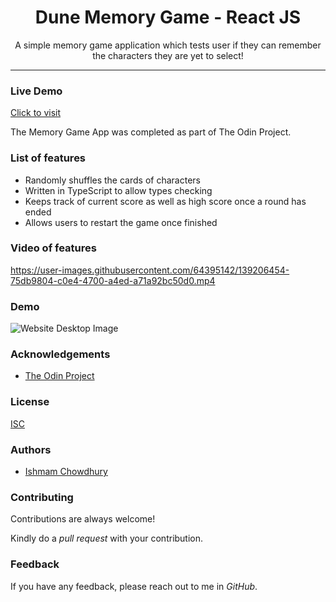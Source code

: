 <h1 align="center"> Dune Memory Game - React JS </h1>

<p align="center"> A simple memory game application which tests user if they can remember the characters they are yet to select!</p>

<hr/>

<h3> Live Demo </h3>

[Click to visit](https://ishmam156.github.io/MemoryCard/)

<p> The Memory Game App was completed as part of The Odin Project.</p>

<h3> List of features </h3>

<ul>
  <li>Randomly shuffles the cards of characters</li>
  <li>Written in TypeScript to allow types checking</li>
  <li>Keeps track of current score as well as high score once a round has ended</li>
  <li>Allows users to restart the game once finished</li>
</ul>

<h3>Video of features</h3>

https://user-images.githubusercontent.com/64395142/139206454-75db9804-c0e4-4700-a4ed-a71a92bc50d0.mp4

<h3>Demo</h3>

![Website Desktop Image](https://i.imgur.com/V3CUrPh.png)

<h3>Acknowledgements</h3>

- [The Odin Project](https://www.theodinproject.com/)

<h3>License</h3>

[ISC](https://opensource.org/licenses/ISC)

<h3>Authors</h3>

- [Ishmam Chowdhury](https://github.com/Ishmam156)

<h3>Contributing</h3>
<p>Contributions are always welcome!</p>
<p>Kindly do a <i>pull request</i> with your contribution.</p>

<h3>Feedback</h3>
<p>If you have any feedback, please reach out to me in <i>GitHub</i>.</p>

